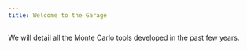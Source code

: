 ```yaml
---
title: Welcome to the Garage
---
```


We will detail all the Monte Carlo tools developed in the past few years.
